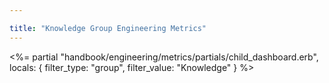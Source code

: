 ```yaml
---

title: "Knowledge Group Engineering Metrics"
---
```









<%= partial "handbook/engineering/metrics/partials/child_dashboard.erb", locals: { filter_type: "group", filter_value: "Knowledge" } %>

